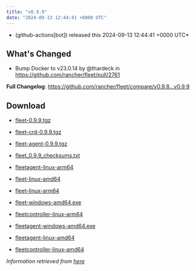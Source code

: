 ```yaml
---
title: "v0.9.9"
date: "2024-09-13 12:44:41 +0000 UTC"
---
```



*  (github-actions[bot]) released this 2024-09-13 12:44:41 +0000 UTC*


## What's Changed
* Bump Docker to v23.0.14 by @thardeck in https://github.com/rancher/fleet/pull/2761


**Full Changelog**: https://github.com/rancher/fleet/compare/v0.9.8...v0.9.9




## Download

* [fleet-0.9.9.tgz](https://github.com/rancher/fleet/releases/download/v0.9.9/fleet-0.9.9.tgz)

* [fleet-crd-0.9.9.tgz](https://github.com/rancher/fleet/releases/download/v0.9.9/fleet-crd-0.9.9.tgz)

* [fleet-agent-0.9.9.tgz](https://github.com/rancher/fleet/releases/download/v0.9.9/fleet-agent-0.9.9.tgz)

* [fleet_0.9.9_checksums.txt](https://github.com/rancher/fleet/releases/download/v0.9.9/fleet_0.9.9_checksums.txt)

* [fleetagent-linux-arm64](https://github.com/rancher/fleet/releases/download/v0.9.9/fleetagent-linux-arm64)

* [fleet-linux-amd64](https://github.com/rancher/fleet/releases/download/v0.9.9/fleet-linux-amd64)

* [fleet-linux-arm64](https://github.com/rancher/fleet/releases/download/v0.9.9/fleet-linux-arm64)

* [fleet-windows-amd64.exe](https://github.com/rancher/fleet/releases/download/v0.9.9/fleet-windows-amd64.exe)

* [fleetcontroller-linux-arm64](https://github.com/rancher/fleet/releases/download/v0.9.9/fleetcontroller-linux-arm64)

* [fleetagent-windows-amd64.exe](https://github.com/rancher/fleet/releases/download/v0.9.9/fleetagent-windows-amd64.exe)

* [fleetagent-linux-amd64](https://github.com/rancher/fleet/releases/download/v0.9.9/fleetagent-linux-amd64)

* [fleetcontroller-linux-amd64](https://github.com/rancher/fleet/releases/download/v0.9.9/fleetcontroller-linux-amd64)



*Information retrieved from [here](https://github.com/rancher/fleet/releases/tag/v0.9.9)*

